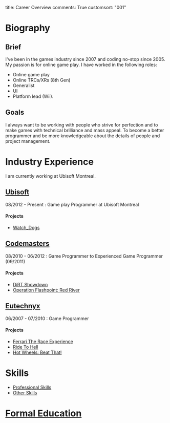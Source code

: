 title: Career Overview
comments: True
customsort: "001"

Biography
===========================================================

Brief
-----------------------------------------------------------

I've been in the games industry since 2007 and coding no-stop since 2005. My passion is for online game play.
I have worked in the following roles: 

* Online game play 
* Online TRCs/XRs (8th Gen)
* Generalist
* UI
* Platform lead (Wii).

Goals
-----------------------------------------------------------

I always want to be working with people who strive for perfection and to make games with technical brilliance and mass appeal. To become a better programmer and be more knowledgeable about the details of people and project management.

Industry Experience
===========================================================

I am currently working at Ubisoft Montreal.

[Ubisoft][ubisoft]
-----------------------------------------------------------

08/2012 - Present : Game play Programmer at Ubisoft Montreal

#### Projects

* [Watch_Dogs][watchdogs]

[Codemasters][codies]
-----------------------------------------------------------

08/2010 - 06/2012 : Game Programmer to Experienced Game Programmer (09/2011)

#### Projects

* [DiRT Showdown][showdown] 
* [Operation Flashpoint: Red River][redriver]


[Eutechnyx][etx]
-----------------------------------------------------------

06/2007 - 07/2010 : Game Programmer

#### Projects

* [Ferrari The Race Experience][ferrari]
* [Ride To Hell][ridetohell]
* [Hot Wheels: Beat That!][hotwheels]

Skills
===========================================================

* [Professional Skills][proskills]
* [Other Skills][otherskills]

[Formal Education][education]
===========================================================


[ubisoft]: http://ubisoft.com "Ubisoft"
[codies]: http://codemasters.com "Codemasters" 
[etx]: http://www.eutechnyx.com "Eutechnyx"

[watchdogs]: http://nathanrosspowell.com/career/ubisoft-watch-dogs "Watch_Dogs"
[showdown]: http://nathanrosspowell.com/career/codemasters-dirt-showdown "DiRT Showdown"
[redriver]: http://nathanrosspowell.com/career/codemasters-operation-flashpoint "Operation Flashpoint: Red River"
[ferrari]: http://nathanrosspowell.com/career/eutechnyx-ferrari "Ferrari The Race Experience"
[ridetohell]: http://nathanrosspowell.com/career/eutechnyx-ride-to-hell "Ride To Hell"
[hotwheels]: http://nathanrosspowell.com/career/eutechnyx-hot-wheels "Hot Wheels: Beat That!"

[proskills]: http://nathanrosspowell.com/career/professional-skills "Professional Skills"
[otherskills]: http://nathanrosspowell.com/career/other-experience "Other Experiences"
[education]: http://nathanrosspowell.com/career/formal-education "Formal Education"

